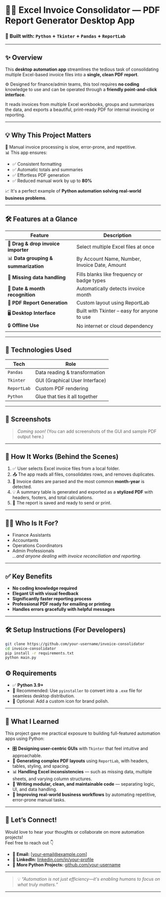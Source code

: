 # 💼✨ Excel Invoice Consolidator — PDF Report Generator Desktop App

### 🚀 Built with: `Python` + `Tkinter` + `Pandas` + `ReportLab`

---

## ✨ Overview

This **desktop automation app** streamlines the tedious task of consolidating multiple Excel-based invoice files into a **single, clean PDF report**.

⚙️ Designed for finance/admin teams, this tool requires **no coding** knowledge to use and can be operated through a **friendly point-and-click interface**.

It reads invoices from multiple Excel workbooks, groups and summarizes the data, and exports a beautiful, print-ready PDF for internal invoicing or reporting.

---

## 💡 Why This Project Matters

🔁 Manual invoice processing is slow, error-prone, and repetitive.  
📊 This app ensures:
- ✅ Consistent formatting
- ✅ Automatic totals and summaries
- ✅ Effortless PDF generation
- ✅ Reduced manual work by up to **80%**

📈 It's a perfect example of **Python automation solving real-world business problems**.

---

## 🛠️ Features at a Glance

| Feature | Description |
|--------|-------------|
| 📂 **Drag & drop invoice importer** | Select multiple Excel files at once |
| 📊 **Data grouping & summarization** | By Account Name, Number, Invoice Date, Amount |
| 📝 **Missing data handling** | Fills blanks like frequency or badge types |
| 📆 **Date & month recognition** | Automatically detects invoice month |
| 🧾 **PDF Report Generation** | Custom layout using ReportLab |
| 🖥️ **Desktop Interface** | Built with Tkinter – easy for anyone to use |
| 🔒 **Offline Use** | No internet or cloud dependency |

---

## 🧠 Technologies Used

| Tech        | Role                      |
|-------------|---------------------------|
| `Pandas`    | Data reading & transformation |
| `Tkinter`   | GUI (Graphical User Interface) |
| `ReportLab` | Custom PDF rendering |
| `Python`    | Glue that ties it all together |

---

## 📸 Screenshots

> _Coming soon!_ (You can add screenshots of the GUI and sample PDF output here.)

---

## 🧪 How It Works (Behind the Scenes)

1. ✅ User selects Excel invoice files from a local folder.
2. 📤 The app reads all files, consolidates rows, and removes duplicates.
3. 📅 Invoice dates are parsed and the most common **month-year** is detected.
4. 💡 A summary table is generated and exported as a **stylized PDF** with headers, footers, and total calculations.
5. 🧾 The report is saved and ready to send or print.

---

## 🧑‍💼 Who Is It For?

- Finance Assistants
- Accountants
- Operations Coordinators
- Admin Professionals  
*…and anyone dealing with invoice reconciliation and reporting.*

---

## ✅ Key Benefits

- **No coding knowledge required**  
- **Elegant UI with visual feedback**  
- **Significantly faster reporting process**  
- **Professional PDF ready for emailing or printing**  
- **Handles errors gracefully with helpful messages**

---

## 🛠️ Setup Instructions (For Developers)

```bash
git clone https://github.com/your-username/invoice-consolidator
cd invoice-consolidator
pip install -r requirements.txt
python main.py
```

## ⚙️ Requirements

- ✅ **Python 3.9+**
- 🧩 Recommended: Use `pyinstaller` to convert into a `.exe` file for seamless desktop distribution.
- 🎨 Optional: Add a custom icon for brand polish.

---

## 🌟 What I Learned

This project gave me practical exposure to building full-featured automation apps using Python:

- 🎛 **Designing user-centric GUIs** with `Tkinter` that feel intuitive and approachable.
- 🧾 **Generating complex PDF layouts** using `ReportLab`, with headers, tables, styling, and spacing.
- 📊 **Handling Excel inconsistencies** — such as missing data, multiple sheets, and varying column structures.
- 🧹 **Writing modular, clean, and maintainable code** — separating logic, UI, and data handling.
- 🧠 **Improving real-world business workflows** by automating repetitive, error-prone manual tasks.

---

## 💬 Let’s Connect!

Would love to hear your thoughts or collaborate on more automation projects!  
Feel free to reach out 👇

- 📧 **Email:** [your-email@example.com]
- 🔗 **LinkedIn:** [linkedin.com/in/your-profile](https://www.linkedin.com/in/adityasagave)
- 🐍 **More Python Projects:** [github.com/your-username](https://github.com/AdityaSagave)

---

> 💡 _“Automation is not just efficiency—it's enabling humans to focus on what truly matters.”_

---
